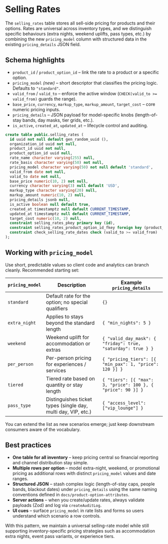 # Selling Rates

The `selling_rates` table stores all sell-side pricing for products and their options. Rates are universal across inventory types, and we distinguish specific behaviours (extra nights, weekend uplifts, pass types, etc.) by combining the new `pricing_model` column with structured data in the existing `pricing_details` JSON field.

## Schema highlights

- `product_id` / `product_option_id` – link the rate to a product or a specific option.
- `pricing_model` *(new)* – short descriptor that classifies the pricing logic. Defaults to `"standard"`.
- `valid_from` / `valid_to` – enforce the active window (`CHECK(valid_to >= valid_from)` guards the range).
- `base_price`, `currency`, `markup_type`, `markup_amount`, `target_cost` – core numeric pricing inputs.
- `pricing_details` – JSON payload for model-specific knobs (length-of-stay bands, day masks, tier grids, etc.).
- `is_active`, `created_at`, `updated_at` – lifecycle control and auditing.

```sql
create table public.selling_rates (
  id uuid not null default gen_random_uuid (),
  organization_id uuid not null,
  product_id uuid not null,
  product_option_id uuid null,
  rate_name character varying(255) null,
  rate_basis character varying(50) not null,
  pricing_model character varying(50) not null default 'standard',
  valid_from date not null,
  valid_to date not null,
  base_price numeric(10, 2) not null,
  currency character varying(3) null default 'USD',
  markup_type character varying(20) null,
  markup_amount numeric(10, 2) null,
  pricing_details jsonb null,
  is_active boolean null default true,
  created_at timestamptz null default CURRENT_TIMESTAMP,
  updated_at timestamptz null default CURRENT_TIMESTAMP,
  target_cost numeric(10, 2) null,
  constraint selling_rates_pkey primary key (id),
  constraint selling_rates_product_option_id_fkey foreign key (product_option_id) references product_options(id),
  constraint check_selling_rate_dates check (valid_to >= valid_from)
);
```

## Working with `pricing_model`

Use short, predictable values so client code and analytics can branch cleanly. Recommended starting set:

| `pricing_model`      | Description                                                                                   | Example `pricing_details`                              |
|----------------------|-----------------------------------------------------------------------------------------------|--------------------------------------------------------|
| `standard`           | Default rate for the option; no special qualifiers                                            | `{}`                                                   |
| `extra_night`        | Applies to stays beyond the standard length                                                   | `{ "min_nights": 5 }`                                 |
| `weekend`            | Weekend uplift for accommodation or extras                                                    | `{ "valid_day_mask": { "friday": true, "saturday": true } }` |
| `per_person`         | Per-person pricing for experiences / services                                                 | `{ "pricing_tiers": [{ "min_pax": 1, "price": 120 }] }`      |
| `tiered`             | Tiered rate based on quantity or stay length                                                  | `{ "tiers": [{ "max": 3, "price": 100 }, { "price": 90 }] }` |
| `pass_type`          | Distinguishes ticket types (single day, multi day, VIP, etc.)                                 | `{ "access_level": ["vip_lounge"] }`                 |

You can extend the list as new scenarios emerge; just keep downstream consumers aware of the vocabulary.

## Best practices

- **One table for all inventory** – keep pricing central so financial reporting and channel distribution stay simple.
- **Multiple rows per option** – model extra-night, weekend, or promotional pricing as additional rows with distinct `pricing_model` values and date ranges.
- **Structured JSON** – stash complex logic (length-of-stay caps, people bands, blackout dates) under `pricing_details` using the same naming conventions defined in `docs/product-option-attributes`.
- **Server actions** – when you create/update rates, always validate payloads (Zod) and log via `createAuditLog`.
- **UI cues** – surface `pricing_model` in rate lists and forms so users understand which scenario a row controls.

With this pattern, we maintain a universal selling-rate model while still supporting inventory-specific pricing strategies such as accommodation extra nights, event pass variants, or experience tiers.

